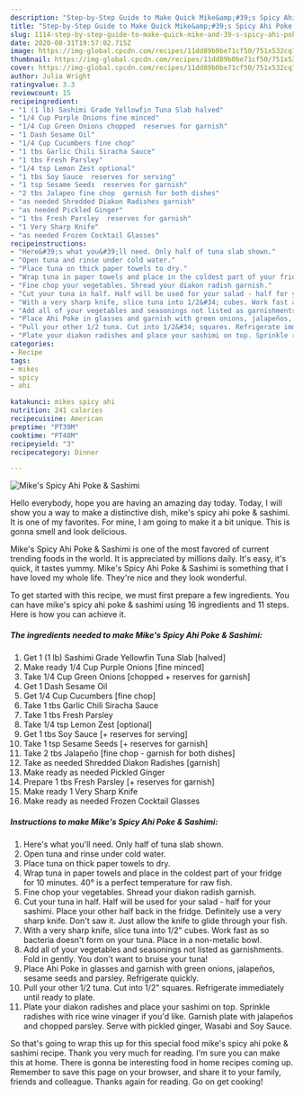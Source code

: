 ```yaml
---
description: "Step-by-Step Guide to Make Quick Mike&amp;#39;s Spicy Ahi Poke &amp;amp; Sashimi"
title: "Step-by-Step Guide to Make Quick Mike&amp;#39;s Spicy Ahi Poke &amp;amp; Sashimi"
slug: 1114-step-by-step-guide-to-make-quick-mike-and-39-s-spicy-ahi-poke-and-amp-sashimi
date: 2020-08-31T19:57:02.715Z
image: https://img-global.cpcdn.com/recipes/11dd89b0be71cf50/751x532cq70/mikes-spicy-ahi-poke-sashimi-recipe-main-photo.jpg
thumbnail: https://img-global.cpcdn.com/recipes/11dd89b0be71cf50/751x532cq70/mikes-spicy-ahi-poke-sashimi-recipe-main-photo.jpg
cover: https://img-global.cpcdn.com/recipes/11dd89b0be71cf50/751x532cq70/mikes-spicy-ahi-poke-sashimi-recipe-main-photo.jpg
author: Julia Wright
ratingvalue: 3.3
reviewcount: 15
recipeingredient:
- "1 (1 lb) Sashimi Grade Yellowfin Tuna Slab halved"
- "1/4 Cup Purple Onions fine minced"
- "1/4 Cup Green Onions chopped  reserves for garnish"
- "1 Dash Sesame Oil"
- "1/4 Cup Cucumbers fine chop"
- "1 tbs Garlic Chili Siracha Sauce"
- "1 tbs Fresh Parsley"
- "1/4 tsp Lemon Zest optional"
- "1 tbs Soy Sauce  reserves for serving"
- "1 tsp Sesame Seeds  reserves for garnish"
- "2 tbs Jalapeo fine chop  garnish for both dishes"
- "as needed Shredded Diakon Radishes garnish"
- "as needed Pickled Ginger"
- "1 tbs Fresh Parsley  reserves for garnish"
- "1 Very Sharp Knife"
- "as needed Frozen Cocktail Glasses"
recipeinstructions:
- "Here&#39;s what you&#39;ll need. Only half of tuna slab shown."
- "Open tuna and rinse under cold water."
- "Place tuna on thick paper towels to dry."
- "Wrap tuna in paper towels and place in the coldest part of your fridge for 10 minutes. 40° is a perfect temperature for raw fish."
- "Fine chop your vegetables. Shread your diakon radish garnish."
- "Cut your tuna in half. Half will be used for your salad - half for your sashimi. Place your other half back in the fridge. Definitely use a very sharp knife. Don&#39;t saw it. Just allow the knife to glide through your fish."
- "With a very sharp knife, slice tuna into 1/2&#34; cubes. Work fast as so bacteria doesn&#39;t form on your tuna. Place in a non-metalic bowl."
- "Add all of your vegetables and seasonings not listed as garnishments. Fold in gently. You don&#39;t want to bruise your tuna!"
- "Place Ahi Poke in glasses and garnish with green onions, jalapeños, sesame seeds and parsley. Refrigerate quickly."
- "Pull your other 1/2 tuna. Cut into 1/2&#34; squares. Refrigerate immediately until ready to plate."
- "Plate your diakon radishes and place your sashimi on top. Sprinkle radishes with rice wine vinager if you&#39;d like. Garnish plate with jalapeños and chopped parsley. Serve with pickled ginger, Wasabi and Soy Sauce."
categories:
- Recipe
tags:
- mikes
- spicy
- ahi

katakunci: mikes spicy ahi 
nutrition: 241 calories
recipecuisine: American
preptime: "PT39M"
cooktime: "PT48M"
recipeyield: "3"
recipecategory: Dinner

---
```



![Mike&#39;s Spicy Ahi Poke &amp; Sashimi](https://img-global.cpcdn.com/recipes/11dd89b0be71cf50/751x532cq70/mikes-spicy-ahi-poke-sashimi-recipe-main-photo.jpg)

Hello everybody, hope you are having an amazing day today. Today, I will show you a way to make a distinctive dish, mike&#39;s spicy ahi poke &amp; sashimi. It is one of my favorites. For mine, I am going to make it a bit unique. This is gonna smell and look delicious.



Mike&#39;s Spicy Ahi Poke &amp; Sashimi is one of the most favored of current trending foods in the world. It is appreciated by millions daily. It's easy, it's quick, it tastes yummy. Mike&#39;s Spicy Ahi Poke &amp; Sashimi is something that I have loved my whole life. They're nice and they look wonderful.


To get started with this recipe, we must first prepare a few ingredients. You can have mike&#39;s spicy ahi poke &amp; sashimi using 16 ingredients and 11 steps. Here is how you can achieve it.

<!--inarticleads1-->

##### The ingredients needed to make Mike&#39;s Spicy Ahi Poke &amp; Sashimi:

1. Get 1 (1 lb) Sashimi Grade Yellowfin Tuna Slab [halved]
1. Make ready 1/4 Cup Purple Onions [fine minced]
1. Take 1/4 Cup Green Onions [chopped + reserves for garnish]
1. Get 1 Dash Sesame Oil
1. Get 1/4 Cup Cucumbers [fine chop]
1. Take 1 tbs Garlic Chili Siracha Sauce
1. Take 1 tbs Fresh Parsley
1. Take 1/4 tsp Lemon Zest [optional]
1. Get 1 tbs Soy Sauce [+ reserves for serving]
1. Take 1 tsp Sesame Seeds [+ reserves for garnish]
1. Take 2 tbs Jalapeño [fine chop - garnish for both dishes]
1. Take as needed Shredded Diakon Radishes [garnish]
1. Make ready as needed Pickled Ginger
1. Prepare 1 tbs Fresh Parsley [+ reserves for garnish]
1. Make ready 1 Very Sharp Knife
1. Make ready as needed Frozen Cocktail Glasses




<!--inarticleads2-->

##### Instructions to make Mike&#39;s Spicy Ahi Poke &amp; Sashimi:

1. Here&#39;s what you&#39;ll need. Only half of tuna slab shown.
1. Open tuna and rinse under cold water.
1. Place tuna on thick paper towels to dry.
1. Wrap tuna in paper towels and place in the coldest part of your fridge for 10 minutes. 40° is a perfect temperature for raw fish.
1. Fine chop your vegetables. Shread your diakon radish garnish.
1. Cut your tuna in half. Half will be used for your salad - half for your sashimi. Place your other half back in the fridge. Definitely use a very sharp knife. Don&#39;t saw it. Just allow the knife to glide through your fish.
1. With a very sharp knife, slice tuna into 1/2&#34; cubes. Work fast as so bacteria doesn&#39;t form on your tuna. Place in a non-metalic bowl.
1. Add all of your vegetables and seasonings not listed as garnishments. Fold in gently. You don&#39;t want to bruise your tuna!
1. Place Ahi Poke in glasses and garnish with green onions, jalapeños, sesame seeds and parsley. Refrigerate quickly.
1. Pull your other 1/2 tuna. Cut into 1/2&#34; squares. Refrigerate immediately until ready to plate.
1. Plate your diakon radishes and place your sashimi on top. Sprinkle radishes with rice wine vinager if you&#39;d like. Garnish plate with jalapeños and chopped parsley. Serve with pickled ginger, Wasabi and Soy Sauce.




So that's going to wrap this up for this special food mike&#39;s spicy ahi poke &amp; sashimi recipe. Thank you very much for reading. I'm sure you can make this at home. There is gonna be interesting food in home recipes coming up. Remember to save this page on your browser, and share it to your family, friends and colleague. Thanks again for reading. Go on get cooking!
